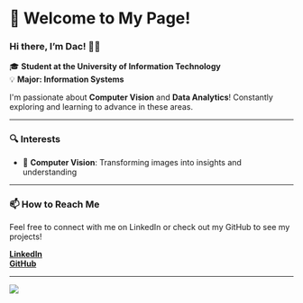 # 👋 Welcome to My Page!

### Hi there, I’m Dac! 👨‍💻  
🎓 **Student at the University of Information Technology**  
💡 **Major: Information Systems**

I'm passionate about **Computer Vision** and **Data Analytics**! Constantly exploring and learning to advance in these areas.

---

### 🔍 Interests
- 📸 **Computer Vision**: Transforming images into insights and understanding

---

### 📫 How to Reach Me  
Feel free to connect with me on LinkedIn or check out my GitHub to see my projects!

[**LinkedIn**](https://www.linkedin.com/in/lebadac-uitk16/)  
[**GitHub**](https://github.com/lebadac/)

---
<a href="https://github.com/lebadac/FusionBot">
  <!-- Change the `github-readme-stats.anuraghazra1.vercel.app` to `github-readme-stats.vercel.app`  -->
  <img align="center" src="https://github-readme-stats.anuraghazra1.vercel.app/api/pin/?username=lebadac&repo=FusionBot&theme=radical" />
</a>    

